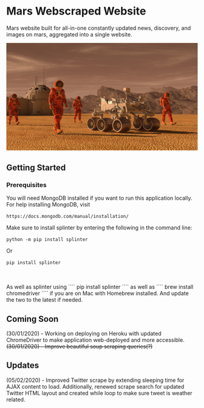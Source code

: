 # Mars Webscraped Website

Mars website built for all-in-one constantly updated news, discovery, and images on mars, aggregated into a single website.

![mission_to_mars](Images/mission_to_mars.png)

## Getting Started

### Prerequisites
You will need MongoDB installed if you want to run this application locally. For help installing MongoDB, visit
````
https://docs.mongodb.com/manual/installation/
````
Make sure to install splinter by entering the following in the command line:
````
python -m pip install splinter
````
Or
````
pip install splinter
````
<br/>
<br/>
As well as splinter using
````
pip install splinter
````
as well as
````
brew install chromedriver
```` 
if you are on Mac with Homebrew installed.
And update the two to the latest if needed.



## Coming Soon
(30/01/2020) - Working on deploying on Heroku with updated ChromeDriver to make application web-deployed and more accessible.\
~~(30/01/2020) - Improve beautiful soup scraping queries(?)~~
## Updates
(05/02/2020) - Improved Twitter scrape by extending sleeping time for AJAX content to load. 
Additionally, renewed scrape search for updated Twitter HTML layout and created while loop to make sure 
tweet is weather related.